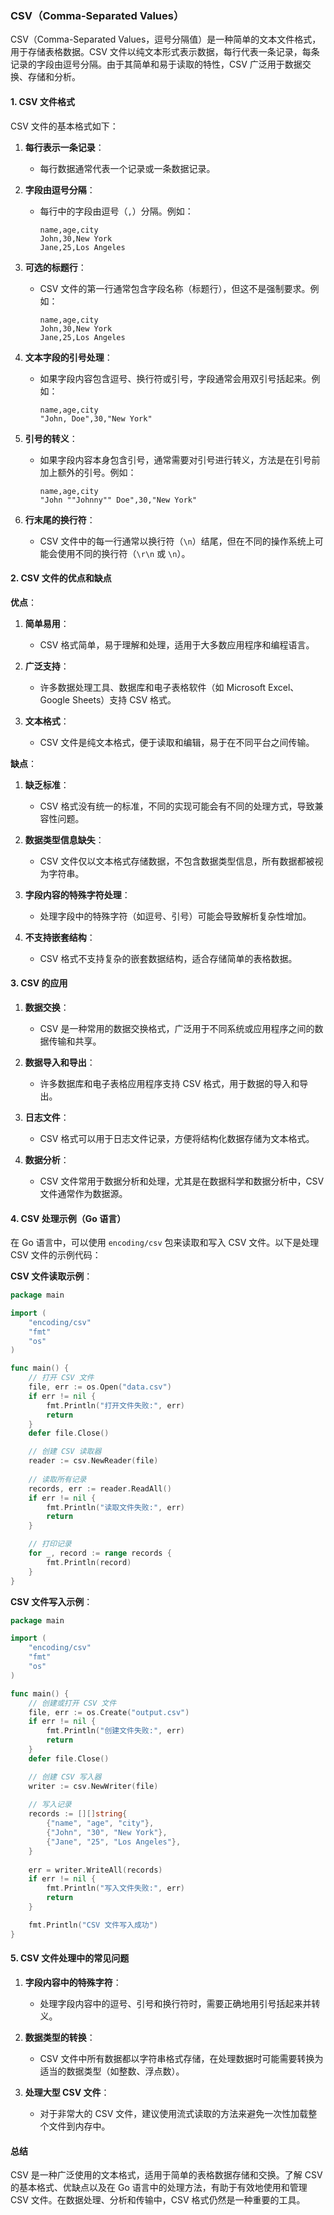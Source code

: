 ### CSV（Comma-Separated Values）

CSV（Comma-Separated Values，逗号分隔值）是一种简单的文本文件格式，用于存储表格数据。CSV 文件以纯文本形式表示数据，每行代表一条记录，每条记录的字段由逗号分隔。由于其简单和易于读取的特性，CSV 广泛用于数据交换、存储和分析。

#### 1. CSV 文件格式

CSV 文件的基本格式如下：

1. **每行表示一条记录**：

   - 每行数据通常代表一个记录或一条数据记录。
   
2. **字段由逗号分隔**：

   - 每行中的字段由逗号（`,`）分隔。例如：
     ```
     name,age,city
     John,30,New York
     Jane,25,Los Angeles
     ```

3. **可选的标题行**：

   - CSV 文件的第一行通常包含字段名称（标题行），但这不是强制要求。例如：
     ```
     name,age,city
     John,30,New York
     Jane,25,Los Angeles
     ```

4. **文本字段的引号处理**：

   - 如果字段内容包含逗号、换行符或引号，字段通常会用双引号括起来。例如：
     ```
     name,age,city
     "John, Doe",30,"New York"
     ```

5. **引号的转义**：

   - 如果字段内容本身包含引号，通常需要对引号进行转义，方法是在引号前加上额外的引号。例如：
     ```
     name,age,city
     "John ""Johnny"" Doe",30,"New York"
     ```

6. **行末尾的换行符**：

   - CSV 文件中的每一行通常以换行符（`\n`）结尾，但在不同的操作系统上可能会使用不同的换行符（`\r\n` 或 `\n`）。

#### 2. CSV 文件的优点和缺点

**优点**：

1. **简单易用**：

   - CSV 格式简单，易于理解和处理，适用于大多数应用程序和编程语言。

2. **广泛支持**：

   - 许多数据处理工具、数据库和电子表格软件（如 Microsoft Excel、Google Sheets）支持 CSV 格式。

3. **文本格式**：

   - CSV 文件是纯文本格式，便于读取和编辑，易于在不同平台之间传输。

**缺点**：

1. **缺乏标准**：

   - CSV 格式没有统一的标准，不同的实现可能会有不同的处理方式，导致兼容性问题。

2. **数据类型信息缺失**：

   - CSV 文件仅以文本格式存储数据，不包含数据类型信息，所有数据都被视为字符串。

3. **字段内容的特殊字符处理**：

   - 处理字段中的特殊字符（如逗号、引号）可能会导致解析复杂性增加。

4. **不支持嵌套结构**：

   - CSV 格式不支持复杂的嵌套数据结构，适合存储简单的表格数据。

#### 3. CSV 的应用

1. **数据交换**：

   - CSV 是一种常用的数据交换格式，广泛用于不同系统或应用程序之间的数据传输和共享。

2. **数据导入和导出**：

   - 许多数据库和电子表格应用程序支持 CSV 格式，用于数据的导入和导出。

3. **日志文件**：

   - CSV 格式可以用于日志文件记录，方便将结构化数据存储为文本格式。

4. **数据分析**：

   - CSV 文件常用于数据分析和处理，尤其是在数据科学和数据分析中，CSV 文件通常作为数据源。

#### 4. CSV 处理示例（Go 语言）

在 Go 语言中，可以使用 `encoding/csv` 包来读取和写入 CSV 文件。以下是处理 CSV 文件的示例代码：

**CSV 文件读取示例**：

```go
package main

import (
    "encoding/csv"
    "fmt"
    "os"
)

func main() {
    // 打开 CSV 文件
    file, err := os.Open("data.csv")
    if err != nil {
        fmt.Println("打开文件失败:", err)
        return
    }
    defer file.Close()

    // 创建 CSV 读取器
    reader := csv.NewReader(file)
    
    // 读取所有记录
    records, err := reader.ReadAll()
    if err != nil {
        fmt.Println("读取文件失败:", err)
        return
    }

    // 打印记录
    for _, record := range records {
        fmt.Println(record)
    }
}
```

**CSV 文件写入示例**：

```go
package main

import (
    "encoding/csv"
    "fmt"
    "os"
)

func main() {
    // 创建或打开 CSV 文件
    file, err := os.Create("output.csv")
    if err != nil {
        fmt.Println("创建文件失败:", err)
        return
    }
    defer file.Close()

    // 创建 CSV 写入器
    writer := csv.NewWriter(file)
    
    // 写入记录
    records := [][]string{
        {"name", "age", "city"},
        {"John", "30", "New York"},
        {"Jane", "25", "Los Angeles"},
    }
    
    err = writer.WriteAll(records)
    if err != nil {
        fmt.Println("写入文件失败:", err)
        return
    }

    fmt.Println("CSV 文件写入成功")
}
```

#### 5. CSV 文件处理中的常见问题

1. **字段内容中的特殊字符**：

   - 处理字段内容中的逗号、引号和换行符时，需要正确地用引号括起来并转义。

2. **数据类型的转换**：

   - CSV 文件中所有数据都以字符串格式存储，在处理数据时可能需要转换为适当的数据类型（如整数、浮点数）。

3. **处理大型 CSV 文件**：

   - 对于非常大的 CSV 文件，建议使用流式读取的方法来避免一次性加载整个文件到内存中。

#### 总结

CSV 是一种广泛使用的文本格式，适用于简单的表格数据存储和交换。了解 CSV 的基本格式、优缺点以及在 Go 语言中的处理方法，有助于有效地使用和管理 CSV 文件。在数据处理、分析和传输中，CSV 格式仍然是一种重要的工具。